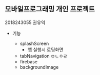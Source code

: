 ## 모바일프로그래밍 개인 프로젝트

2018243055 권유익

- 기능

  - splashScreen
    - 앱 실행시 로딩화면
  - tabNavigation
    ㅁㄴㅇㄹ
  - firebase
  - backgroundImage
